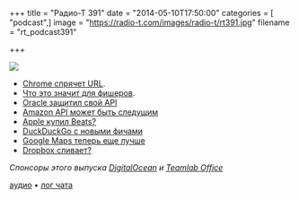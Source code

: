 +++
title = "Радио-Т 391"
date = "2014-05-10T17:50:00"
categories = [ "podcast",]
image = "https://radio-t.com/images/radio-t/rt391.jpg"
filename = "rt_podcast391"

+++

![](https://radio-t.com/images/radio-t/rt391.jpg)

* [Chrome спрячет URL](http://disconnected.craig.is/where-did-my-url-go-chrome/).
* [Что это значит для фишеров](http://www.theregister.co.uk/2014/05/05/chrome_origin_chip_ui_controversy/).
* [Oracle защитил свой API](http://www.infoworld.com/t/java-programming/oracles-surprise-win-in-java-api-case-could-make-it-harder-developers-242288)
* [Amazon API может быть следущим](http://gigaom.com/2014/05/09/oracle-v-google-ruling-shows-why-cloud-players-may-have-steered-clear-of-amazon-apis/)
* [Apple купил Beats?](http://mashable.com/2014/05/08/apple-beats-not-headphones/)
* [DuckDuckGo с новыми фичами](http://www.businessinsider.com/duckduckgo-relaunch-2014-5)
* [Google Maps теперь еще лучше](http://prsm.tc/9fdngC)
* [Dropbox сливает?](http://grahamcluley.com/2014/05/dropbox-box-leak/)

_Спонсоры этого выпуска [DigitalOcean](https://do.co/radiot) и [Teamlab Office](https://personal.teamlab.com/)_

[аудио](https://cdn.radio-t.com/rt_podcast391.mp3) • [лог чата](http://chat.radio-t.com/logs/radio-t-391.html)
<audio src="https://cdn.radio-t.com/rt_podcast391.mp3" preload="none"></audio>
